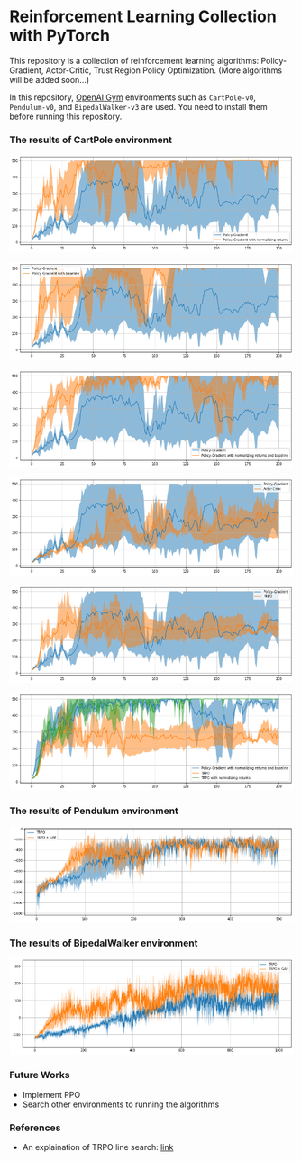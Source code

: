 # Reinforcement Learning Collection with PyTorch

This repository is a collection of reinforcement learning algorithms: Policy-Gradient, Actor-Critic, Trust Region Policy Optimization. (More algorithms will be added soon...)

In this repository, [OpenAI Gym](https://gym.openai.com/) environments such as `CartPole-v0`, `Pendulum-v0`, and `BipedalWalker-v3` are used. You need to install them before running this repository.

### The results of CartPole environment

![](/assets/img/README/README_2020-12-22-22-30-19.png)

![](/assets/img/README/README_2020-12-22-22-30-25.png)

![](/assets/img/README/README_2020-12-22-22-30-31.png)

![](/assets/img/README/README_2020-12-22-22-30-38.png)

![](/assets/img/README/README_2020-12-22-22-30-49.png)

![](/assets/img/README/README_2020-12-22-22-30-58.png)

### The results of Pendulum environment

![](/assets/img/README/README_2020-12-29-16-57-32.png)

### The results of BipedalWalker environment

![](/assets/img/README/README_2020-12-29-15-02-52.png)

### Future Works
- Implement PPO
- Search other environments to running the algorithms


### References
- An explaination of TRPO line search: [link](https://jonathan-hui.medium.com/rl-trust-region-policy-optimization-trpo-part-2-f51e3b2e373a)
